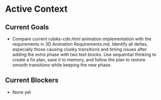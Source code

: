 # Active Context

## Current Goals

- Compare current rubiks-cdn.html animation implementation with the requirements in 3D Animation Requirements.md. Identify all deltas, especially those causing clunky transitions and timing issues after adding the extra phase with two text blocks. Use sequential thinking to create a fix plan, save it to memory, and follow the plan to restore smooth transitions while keeping the new phase.

## Current Blockers

- None yet
